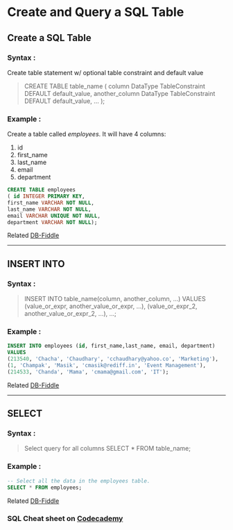 # Create and Query a SQL Table

## Create a SQL Table

### Syntax :

Create table statement w/ optional table constraint and default value

> CREATE TABLE table_name ( column DataType TableConstraint DEFAULT default_value, another_column DataType TableConstraint DEFAULT default_value, … );

### Example :

Create a table called _employees_.
It will have 4 columns:

1. id
2. first_name
3. last_name
4. email
5. department

```sql
CREATE TABLE employees
( id INTEGER PRIMARY KEY,
first_name VARCHAR NOT NULL,
last_name VARCHAR NOT NULL,
email VARCHAR UNIQUE NOT NULL,
department VARCHAR NOT NULL);
```

Related [DB-Fiddle](https://www.db-fiddle.com/f/uxff4DFL22uWVbiZfGHkqn/11)

---

## INSERT INTO

### Syntax :

> INSERT INTO table_name(column, another_column, …)
> VALUES (value_or_expr, another_value_or_expr, …),
> (value_or_expr_2, another_value_or_expr_2, …),
> …;

### Example :

```sql
INSERT INTO employees (id, first_name,last_name, email, department)
VALUES
(213540, 'Chacha', 'Chaudhary', 'cchaudhary@yahoo.co', 'Marketing'),
(1, 'Champak', 'Masik', 'cmasik@rediff.in', 'Event Management'),
(214533, 'Chanda', 'Mama', 'cmama@gmail.com', 'IT');
```

Related [DB-Fiddle](https://www.db-fiddle.com/f/uxff4DFL22uWVbiZfGHkqn/11)

---

## SELECT

### Syntax :

> Select query for all columns
> SELECT \*
> FROM table_name;

### Example :

```sql
-- Select all the data in the employees table.
SELECT * FROM employees;
```

Related [DB-Fiddle](https://www.db-fiddle.com/f/uxff4DFL22uWVbiZfGHkqn/11)

### SQL Cheat sheet on [Codecademy](https://www.codecademy.com/learn/learn-sql/modules/learn-sql-manipulation/cheatsheet)
